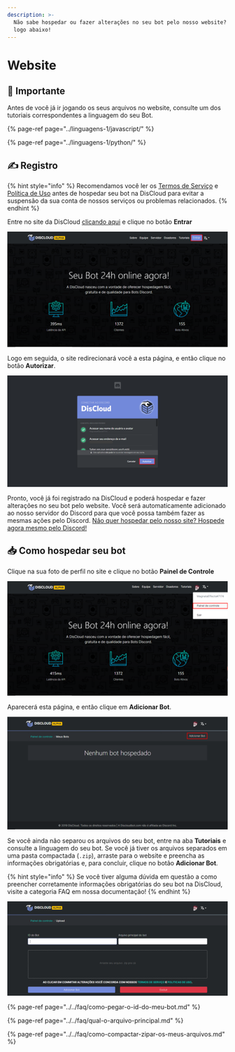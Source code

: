```yaml
---
description: >-
  Não sabe hospedar ou fazer alterações no seu bot pelo nosso website? Confira
  logo abaixo!
---
```


# Website

## 📜 Importante

Antes de você já ir jogando os seus arquivos no website, consulte um dos tutoriais correspondentes a linguagem do seu Bot.

{% page-ref page="../linguagens-1/javascript/" %}

{% page-ref page="../linguagens-1/python/" %}

## ✍ Registro

{% hint style="info" %}
Recomendamos você ler os [Termos de Serviço](../../terms.md) e [Política de Uso](../../policy.md) antes de hospedar seu bot na DisCloud para evitar a suspensão da sua conta de nossos serviços ou problemas relacionados.
{% endhint %}

Entre no site da DisCloud [clicando aqui](https://discloudbot.com) e clique no botão **Entrar**

![](../../.gitbook/assets/image%20%2814%29.png)

Logo em seguida, o site redirecionará você a esta página, e então clique no botão **Autorizar**.

![](../../.gitbook/assets/image%20%2826%29.png)

Pronto, você já foi registrado na DisCloud e poderá hospedar e fazer alterações no seu bot pelo website. Você será automaticamente adicionado ao nosso servidor do Discord para que você possa também fazer as mesmas ações pelo Discord. [Não quer hospedar pelo nosso site? Hospede agora mesmo pelo Discord!](discord.md)

## 📥 Como hospedar seu bot

Clique na sua foto de perfil no site e clique no botão **Painel de Controle**

![](../../.gitbook/assets/image%20%2813%29.png)

Aparecerá esta página, e então clique em **Adicionar Bot**.

![](../../.gitbook/assets/image%20%2825%29.png)

Se você ainda não separou os arquivos do seu bot, entre na aba **Tutoriais** e consulte a linguagem do seu bot. Se você já tiver os arquivos separados em uma pasta compactada \(`.zip`\), arraste para o website e preencha as informações obrigatórias e, para concluir, clique no botão **Adicionar Bot**.

{% hint style="info" %}
Se você tiver alguma dúvida em questão a como preencher corretamente informações obrigatórias do seu bot na DisCloud, visite a categoria FAQ em nossa documentação!
{% endhint %}

![](../../.gitbook/assets/image%20%2842%29.png)

{% page-ref page="../../faq/como-pegar-o-id-do-meu-bot.md" %}

{% page-ref page="../../faq/qual-o-arquivo-principal.md" %}

{% page-ref page="../../faq/como-compactar-zipar-os-meus-arquivos.md" %}

